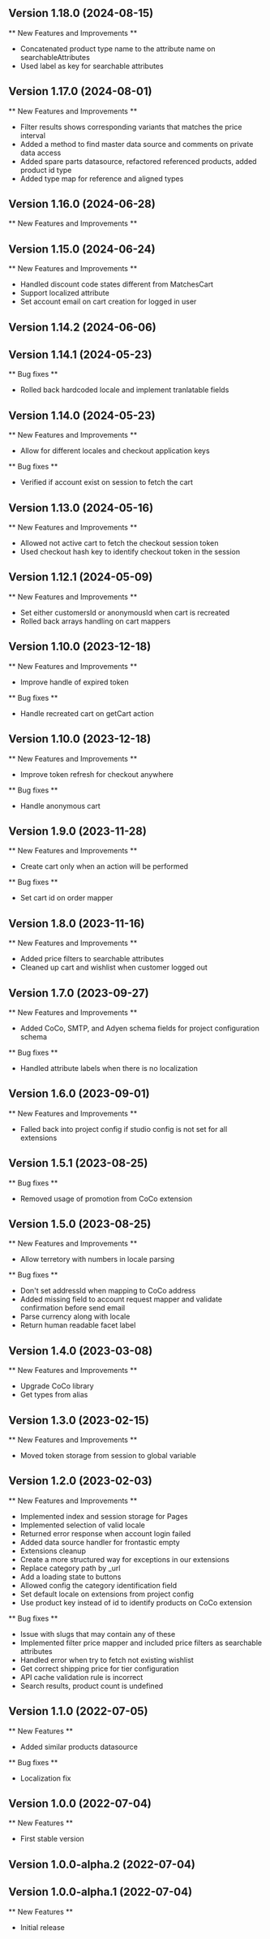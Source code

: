 
## Version 1.18.0 (2024-08-15)

** New Features and Improvements **

- Concatenated product type name to the attribute name on searchableAttributes
- Used label as key for searchable attributes

## Version 1.17.0 (2024-08-01)

** New Features and Improvements **

- Filter results shows corresponding variants that matches the price interval
- Added a method to find master data source and comments on private data access
- Added spare parts datasource, refactored referenced products, added product id type
- Added type map for reference and aligned types

## Version 1.16.0 (2024-06-28)

** New Features and Improvements **

## Version 1.15.0 (2024-06-24)

** New Features and Improvements **
- Handled discount code states different from MatchesCart
- Support localized attribute
- Set account email on cart creation for logged in user

## Version 1.14.2 (2024-06-06)

## Version 1.14.1 (2024-05-23)

** Bug fixes **

- Rolled back hardcoded locale and implement tranlatable fields

## Version 1.14.0 (2024-05-23)

** New Features and Improvements **

-  Allow for different locales and checkout application keys 

** Bug fixes **

- Verified if account exist on session to fetch the cart 

## Version 1.13.0 (2024-05-16)

** New Features and Improvements **

- Allowed not active cart to fetch the checkout session token
- Used checkout hash key to identify checkout token in the session

## Version 1.12.1 (2024-05-09)

** New Features and Improvements **

- Set either customersId or anonymousId when cart is recreated
- Rolled back arrays handling on cart mappers

## Version 1.10.0 (2023-12-18)

** New Features and Improvements **

- Improve handle of expired token

** Bug fixes **

- Handle recreated cart on getCart action

## Version 1.10.0 (2023-12-18)

** New Features and Improvements **

- Improve token refresh for checkout anywhere

** Bug fixes **

- Handle anonymous cart

## Version 1.9.0 (2023-11-28)

** New Features and Improvements **

- Create cart only when an action will be performed

** Bug fixes **

- Set cart id on order mapper

## Version 1.8.0 (2023-11-16)

** New Features and Improvements **

- Added price filters to searchable attributes
- Cleaned up cart and wishlist when customer logged out

## Version 1.7.0 (2023-09-27)

** New Features and Improvements **

- Added CoCo, SMTP, and Adyen schema fields for project configuration schema 

** Bug fixes **

- Handled attribute labels when there is no localization

## Version 1.6.0 (2023-09-01)

** New Features and Improvements **

- Falled back into project config if studio config is not set for all extensions

## Version 1.5.1 (2023-08-25)

** Bug fixes **

- Removed usage of promotion from CoCo extension

## Version 1.5.0 (2023-08-25)

** New Features and Improvements **

- Allow terretory with numbers in locale parsing

** Bug fixes **

- Don't set addressId when mapping to CoCo address
- Added missing field to account request mapper and validate confirmation before send email
- Parse currency along with locale
- Return human readable facet label

## Version 1.4.0 (2023-03-08)

** New Features and Improvements **
- Upgrade CoCo library
- Get types from alias

## Version 1.3.0 (2023-02-15)

** New Features and Improvements **

- Moved token storage from session to global variable

## Version 1.2.0 (2023-02-03)

** New Features and Improvements **

- Implemented index and session storage for Pages
- Implemented selection of valid locale
- Returned error response when account login failed
- Added data source handler for frontastic empty
- Extensions cleanup
- Create a more structured way for exceptions in our extensions
- Replace category path by _url
- Add a loading state to buttons
- Allowed config the category identification field
- Set default locale on extensions from project config
- Use product key instead of id to identify products on CoCo extension

** Bug fixes **

- Issue with slugs that may contain any of these
- Implemented filter price mapper and included price filters as searchable attributes
- Handled error when try to fetch not existing wishlist
- Get correct shipping price for tier configuration
- API cache validation rule is incorrect
- Search results, product count is undefined

## Version 1.1.0 (2022-07-05)

** New Features **

- Added similar products datasource

** Bug fixes **

- Localization fix

## Version 1.0.0 (2022-07-04)

** New Features **

- First stable version

## Version 1.0.0-alpha.2 (2022-07-04)

## Version 1.0.0-alpha.1 (2022-07-04)

** New Features **

- Initial release
